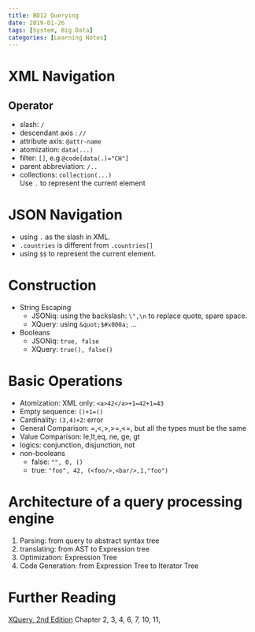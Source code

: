 ```yaml
---
title: BD12 Querying
date: 2019-01-26
tags: [System, Big Data]
categories: [Learning Notes]
---
```


# XML Navigation

## Operator
- slash: ```/```
- descendant axis : ```//```
- attribute axis: ```@attr-name```
- atomization: ```data(...)```
- filter: ```[]```, e.g.```@code[data(.)="CH"]```
- parent abbreviation: ```/..```
- collections: ```collection(...)```  
Use ```.``` to represent the current element

# JSON Navigation
- using ```.``` as the slash in XML.
- ```.countries``` is different from ```.countries[]```  
- using ```$$``` to represent the current element.

# Construction
- String Escaping
	- JSONiq: using the backslash: ```\",\n``` to replace quote, spare space.
	- XQuery: using ```&quot;$#x000a;``` ...
- Booleans
	- JSONiq: ```true, false```
	- XQuery: ```true(), false()```

# Basic Operations
- Atomization: XML only: ```<a>42</a>+1=42+1=43```
- Empty sequence: ```()+1=()```
- Cardinality: ```(3,4)+2```: error
- General Comparison: =,<,>,>=,<=, but all the types must be the same
- Value Comparison: le,lt,eq, ne, ge, gt
- logics: conjunction, disjunction, not
- non-booleans
	- false: ```"", 0, ()```
	- true: ```"foo", 42, (<foo/>,<bar/>,1,"foo")```
# Architecture of a query processing engine
1. Parsing: from query to abstract syntax tree
2. translating: from AST to Expression tree
3. Optimization: Expression Tree
4. Code Generation: from Expression Tree to Iterator Tree

# Further Reading

[XQuery, 2nd Edition](https://www.oreilly.com/library/view/xquery-2nd-edition/9781491915080/) Chapter 2, 3, 4, 6, 7, 10, 11, 
